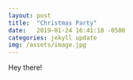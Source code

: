```yaml
---
layout: post
title:  "Christmas Party"
date:   2019-01-24 16:41:18 -0500
categories: jekyll update
img: /assets/image.jpg
---
```

Hey there!
